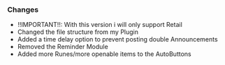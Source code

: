 ### Changes ###

  * !!IMPORTANT!!: With this version i will only support Retail
  * Changed the file structure from my Plugin
  * Added a time delay option to prevent posting double Announcements
  * Removed the Reminder Module
  * Added more Runes/more openable items to the AutoButtons